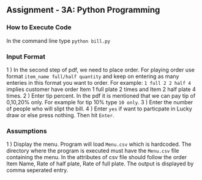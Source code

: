 ## Assignment - 3A: Python Programming


### How to Execute Code
In the command line type `python bill.py`

### Input Format
1 ) In the second step of pdf, we need to place order. For playing order use format
`item_name full/half quantity` and keep on entering as many enteries in this format you want to order. For example: `1 full 2 2 half 4` implies customer have order Item 1 full plate 2 times and Item 2 half plate 4 times.
2 ) Enter tip percent. In the pdf it is mentioned that we can pay tip of 0,10,20% only. For example for tip 10% type `10 only`.
3 ) Enter the number of people who will slipt the bill.
4 ) Enter `yes` if want to particpate in Lucky draw or else press nothing. Then hit `Enter`.

### Assumptions
1 ) Display the menu. Program will load `Menu.csv` which is hardcoded. The directory where the program is executed must have the `Menu.csv` file containing the menu. In the attributes of csv file should follow the order Item Name, Rate of half plate, Rate of full plate. The output is displayed by comma seperated entry.